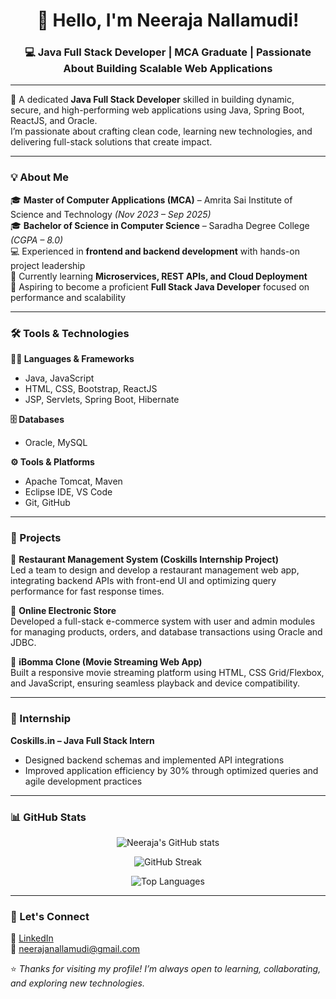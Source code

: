 <h1 align="center">👋 Hello, I'm Neeraja Nallamudi!</h1>
<h3 align="center">💻 Java Full Stack Developer | MCA Graduate | Passionate About Building Scalable Web Applications</h3>

---

🎯 A dedicated **Java Full Stack Developer** skilled in building dynamic, secure, and high-performing web applications using Java, Spring Boot, ReactJS, and Oracle.  
I’m passionate about crafting clean code, learning new technologies, and delivering full-stack solutions that create impact.

---

### 💡 About Me
🎓 **Master of Computer Applications (MCA)** – Amrita Sai Institute of Science and Technology *(Nov 2023 – Sep 2025)*  
🎓 **Bachelor of Science in Computer Science** – Saradha Degree College *(CGPA – 8.0)*  
💻 Experienced in **frontend and backend development** with hands-on project leadership  
🌱 Currently learning **Microservices, REST APIs, and Cloud Deployment**  
🚀 Aspiring to become a proficient **Full Stack Java Developer** focused on performance and scalability  

---

### 🛠️ Tools & Technologies

**👨‍💻 Languages & Frameworks**  
- Java, JavaScript  
- HTML, CSS, Bootstrap, ReactJS  
- JSP, Servlets, Spring Boot, Hibernate  

**🗄️ Databases**  
- Oracle, MySQL  

**⚙️ Tools & Platforms**  
- Apache Tomcat, Maven  
- Eclipse IDE, VS Code  
- Git, GitHub  

---

### 📁 Projects

🔹 **Restaurant Management System (Coskills Internship Project)**  
Led a team to design and develop a restaurant management web app, integrating backend APIs with front-end UI and optimizing query performance for fast response times.  

🔹 **Online Electronic Store**  
Developed a full-stack e-commerce system with user and admin modules for managing products, orders, and database transactions using Oracle and JDBC.  

🔹 **iBomma Clone (Movie Streaming Web App)**  
Built a responsive movie streaming platform using HTML, CSS Grid/Flexbox, and JavaScript, ensuring seamless playback and device compatibility.  

---

### 🧠 Internship
**Coskills.in – Java Full Stack Intern**  
- Designed backend schemas and implemented API integrations  
- Improved application efficiency by 30% through optimized queries and agile development practices  

---

### 📊 GitHub Stats

<p align="center">
  <img src="https://github-readme-stats.vercel.app/api?username=NallamudiNeeraja&show_icons=true&theme=tokyonight" alt="Neeraja's GitHub stats" />
</p>

<p align="center">
  <img src="https://github-readme-streak-stats.herokuapp.com/?user=NallamudiNeeraja&theme=tokyonight" alt="GitHub Streak" />
</p>

<p align="center">
  <img src="https://github-readme-stats.vercel.app/api/top-langs/?username=NallamudiNeeraja&layout=compact&theme=tokyonight" alt="Top Languages" />
</p>

---

### 🤝 Let's Connect
🔗 [LinkedIn](https://www.linkedin.com/in/nallamudi-neeraja-153528268/)  
📧 neerajanallamudi@gmail.com  

⭐ *Thanks for visiting my profile! I’m always open to learning, collaborating, and exploring new technologies.*
